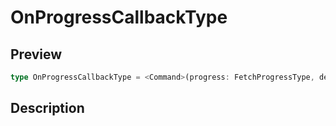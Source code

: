 
      
# OnProgressCallbackType

<div class="api-docs__section" data-reactroot="">

## Preview

</div><div class="api-docs__preview type single" data-reactroot="">

```ts
type OnProgressCallbackType = <Command>(progress: FetchProgressType, details: CommandEventDetails<Command>) => void | Promise<void>;
```

</div><div class="api-docs__section" data-reactroot="">

## Description

</div><div class="api-docs__description" data-reactroot=""><span class="api-docs__do-not-parse">



</span></div>